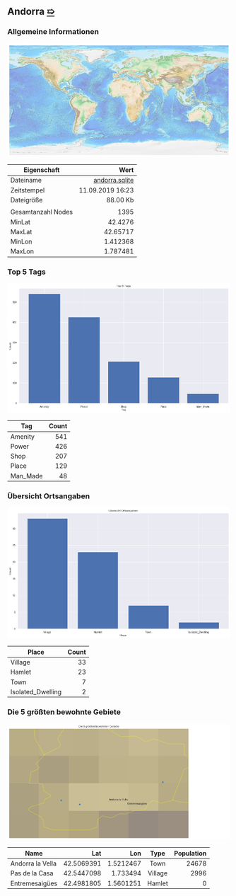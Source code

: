 ## Andorra [&#10159;](andorra.sqlite)

### Allgemeine Informationen

![Overview](./Images/andorra_overview.png)

|Eigenschaft|Wert|
|-|-:|
Dateiname|[andorra.sqlite](andorra.sqlite)|
Zeitstempel|11.09.2019 16:23|
Dateigr&ouml;&szlig;e|88.00 Kb|
|||
Gesamtanzahl Nodes|1395|
|MinLat|42.4276|
|MaxLat|42.65717|
|MinLon|1.412368|
|MaxLon|1.787481|

### Top 5 Tags

![Tags](./Images/andorra_tags.png)

|Tag|Count|
|-|-:|
|Amenity|541|
|Power|426|
|Shop|207|
|Place|129|
|Man_Made|48|

### &Uuml;bersicht Ortsangaben

![Places](./Images/andorra_places.png)

|Place|Count|
|-|-:|
|Village|33|
|Hamlet|23|
|Town|7|
|Isolated_Dwelling|2|

### Die 5 gr&ouml;&szlig;ten bewohnte Gebiete

![Places](./Images/andorra_topplaces.png)

|Name|Lat|Lon|Type|Population|
|----|--:|--:|:--:|---------:|
|Andorra la Vella|42.5069391|1.5212467|Town|24678|
|Pas de la Casa|42.5447098|1.733494|Village|2996|
|Entremesaigües|42.4981805|1.5601251|Hamlet|0|
